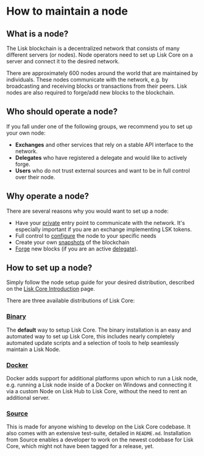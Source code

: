 # How to maintain a node

## What is a node?

The Lisk blockchain is a decentralized network that consists of many different servers (or nodes). Node operators need to set up Lisk Core on a server and connect it to the desired network.

There are approximately 600 nodes around the world that are maintained by individuals. These nodes communicate with the network, e.g. by broadcasting and receiving blocks or transactions from their peers. Lisk nodes are also required to forge/add new blocks to the blockchain. 

## Who should operate a node?

If you fall under one of the following groups, we recommend you to set up your own node:

- __Exchanges__ and other services that rely on a stable API interface to the network.
- __Delegates__ who have registered a delegate and would like to actively forge.
- __Users__ who do not trust external sources and want to be in full control over their node.

## Why operate a node?

There are several reasons why you would want to set up a node:
- Have your [private](../lisk-core/configuration.md#api-access-control) entry point to communicate with the network. It's especially important if you are an exchange implementing LSK tokens.
- Full control to [configure](../lisk-core/configuration.md) the node to your specific needs
- Create your own [snapshots](../lisk-core/introduction.md#snapshots) of the blockchain
- [Forge](../lisk-core/configuration#forging) new blocks (if you are an active [delegate](../lisk-protocol/consensus.md#delegates)).

## How to set up a node?

Simply follow the node setup guide for your desired distribution, described on the [Lisk Core Introduction](../lisk-core/introduction.md#distributions) page.

There are three available distributions of Lisk Core:

### [Binary](../lisk-core/setup/binary.md)
The **default** way to setup Lisk Core.
The binary installation is an easy and automated way to set up Lisk Core, this includes nearly completely automated update scripts and a selection of tools to help seamlessly maintain a Lisk Node.

### [Docker](../lisk-core/setup/docker.md)
Docker adds support for additional platforms upon which to run a Lisk node, e.g. running a Lisk node inside of a Docker on Windows and connecting it via a custom Node on Lisk Hub to Lisk Core, without the need to rent an additional server.

### [Source](../lisk-core/setup/source.md)
This is made for anyone wishing to develop on the Lisk Core codebase. It also comes with an extensive test-suite, detailed in `README.md`. Installation from Source enables a developer to work on the newest codebase for Lisk Core, which might not have been tagged for a release, yet.
